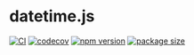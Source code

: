 # datetime.js

[![CI](https://github.com/rizzzse/datetime.js/actions/workflows/ci.yml/badge.svg)](https://github.com/rizzzse/datetime.js/actions/workflows/ci.yml)
[![codecov](https://codecov.io/gh/rizzzse/datetime.js/branch/main/graph/badge.svg?token=N5VTZ5QWCB)](https://codecov.io/gh/rizzzse/datetime.js)
[![npm version](https://img.shields.io/npm/v/@rizzzse/datetime/latest?logo=npm)](https://www.npmjs.com/package/@rizzzse/datetime)
[![package size](https://img.shields.io/bundlephobia/min/@rizzzse/datetime)](https://bundlephobia.com/package/@rizzzse/datetime)
